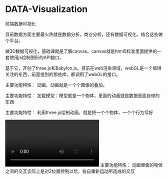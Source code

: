 # DATA-Visualization
前端数据可视化

目前数据方面主要最火热就是数据分析，商业分析，还有数据可视化。结合这些做个平台。

做3D数据可视化，基础课就是了解canvas。canvas就是html5标准里面提供的一套使用js绘制图形的API接口。

基于它，开创了three.js和Babylon.js。目前在web渲染领域，webGL是一个值得关注的东西，前面提到的那些库，都调用了webGL的接口。

主要功能特性：
动画，动画就是一个个图像的叠加。

主要功能特性：
加载模型：模型就是一个物体，里面的动画就是数据里面自带的东西

主要功能特性：
利用three.js绘制动画，就是把一个个物体，一个个行为写好

![](./Imgs/cat.webm)
主要功能特性：
动画里面的物体之间的交互实际上是对2位置控制以后，各自重新运动所造成的交互
